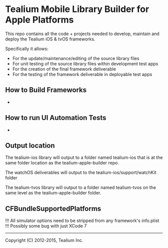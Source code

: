 # Tealium Mobile Library Builder for Apple Platforms

This repo contains all the code + projects needed to develop, maintain and deploy the Tealium iOS & tvOS frameworks.


Specifically it allows:

- For the update/maintenance/editing of the source library files
- For unit testing of the source library files within development test apps
- For the creation of the final framework deliverable
- For the testing of the framework deliverable in deployable test apps


## How to Build Frameworks

* 

## How to run UI Automation Tests

*

## Output location

The tealium-ios library will output to a folder named tealium-ios that is at the
same folder location as the tealium-apple-builder repo.

The watchOS deliverables will output to the tealium-ios/support/watchKit folder

The tealium-tvos library will output to a folder named tealium-tvos on the same
level as the tealium-apple-builder folder.

## CFBundleSupportedPlatforms

!!! All simulator options need to be stripped from any framework's info.plist !!!
Possibly some bug with just XCode 7


---
Copyright (C) 2012-2015, Tealium Inc.